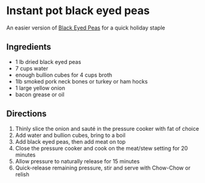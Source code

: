# Instant pot black eyed peas

An easier version of [Black Eyed Peas](./black-eyed-peas.md) for a quick holiday staple

## Ingredients

- 1 lb dried black eyed peas
- 7 cups water
- enough bullion cubes for 4 cups broth
- 1lb smoked pork neck bones or turkey or ham hocks
- 1 large yellow onion
- bacon grease or oil

## Directions

1. Thinly slice the onion and sauté in the pressure cooker with fat of choice
2. Add water and bullion cubes, bring to a boil
3. Add black eyed peas, then add meat on top
4. Close the pressure cooker and cook on the meat/stew setting for 20 minutes
5. Allow pressure to naturally release for 15 minutes
6. Quick-release remaining pressure, stir and serve with Chow-Chow or relish
